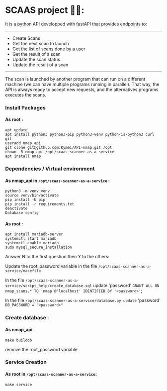 # SCAAS project 🕵🏼:

It is a python API developped with fastAPI that provides endpoints to:
***
* Create Scans
* Get the next scan to launch
* Get the list of scans done by a user
* Get the result of a scan
* Update the scan status
* Update the result of a scan
***

The scan is launched by another program that can run on a different machine (we can have multiple programs running in parallel).
That way, the API is always ready to accept new requests, and the alternatives programs executes the scans. 

### Install Packages
#### As root :
```
apt update
apt install python3 python3-pip python3-venv python-is-python3 curl git
useradd nmap_api
git clone git@github.com:Kymei/API-nmap.git /opt
chown -R nmap_api /opt/scaas-scanner-as-a-service
apt install nmap
```
### Dependencies / Virtual environment
#### As nmap_api in ```/opt/scaas-scanner-as-a-service``` :
```
python3 -m venv venv
source venv/bin/activate
pip install -U pip
pip install -r requirements.txt
deactivate
Database config
```

#### As root :
```
apt install mariadb-server
systemctl start mariadb
systemctl enable mariadb
sudo mysql_secure_installation
```
Answer N to the first question then Y to the others:

Update the root_password variable in the file ```/opt/scaas-scanner-as-a-service/makefile ```

In the file ```/opt/scaas-scanner-as-a-service/script_help/create_database.sql``` update 'password'
```GRANT ALL ON nmap_scans.* TO 'nmap'@'localhost' IDENTIFIED BY '<password>'```;

In the file ```/opt/scaas-scanner-as-a-service/database.py update``` 'password'
```DB_PASSWORD = "<password>" ```

### Create database :
#### As nmap_api
```
make builddb
```
remove the root_password variable
 
### Service Creation
#### As root in ```/opt/scaas-scanner-as-a-service```:
```
make service
```
